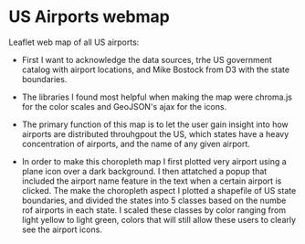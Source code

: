 # US Airports webmap
Leaflet web map of all US airports:

- First I want to acknowledge the data sources, trhe US government catalog
with airport locations, and Mike Bostock from D3 with the state boundaries.

- The libraries I found most helpful when making the map were chroma.js for
the color scales and GeoJSON's ajax for the icons.

- The primary function of this map is to let the user gain insight into how airports are distributed throuhgpout the US, which states have a heavy concentration of airports, and the name of any given airport.
- In order to make this choropleth map I first plotted very airport
using a plane icon over a dark background. I then attatched a popup that included the airport name feature in the text when a certain airport is clicked. The make the choropleth aspect I plotted a shapefile of US state boundaries, and divided the states into 5 classes based on the numbe rof airports in each state. I scaled these classes by color ranging from light yellow to light green, colors that will still allow these users to clearly see the airport icons.
